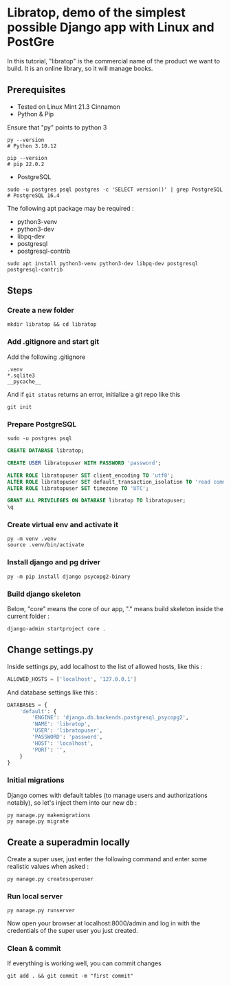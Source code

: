 # Libratop, demo of the simplest possible Django app with Linux and PostGre

In this tutorial, "libratop" is the commercial name of the product we want to build. It is an online library, so it will manage books.

## Prerequisites

- Tested on Linux Mint 21.3 Cinnamon
- Python & Pip

Ensure that "py" points to python 3

```shell
py --version
# Python 3.10.12
```

```shell
pip --version
# pip 22.0.2
```

- PostgreSQL

```shell
sudo -u postgres psql postgres -c 'SELECT version()' | grep PostgreSQL
# PostgreSQL 16.4
```

The following apt package may be required :

- python3-venv
- python3-dev
- libpq-dev
- postgresql
- postgresql-contrib

```shell
sudo apt install python3-venv python3-dev libpq-dev postgresql postgresql-contrib
```

## Steps

### Create a new folder

```shell
mkdir libratop && cd libratop
```

### Add .gitignore and start git

Add the following .gitignore

```shell
.venv
*.sqlite3
__pycache__
```

And if `git status` returns an error, initialize a git repo like this

```shell
git init
```

### Prepare PostgreSQL

```shell
sudo -u postgres psql
```

```sql
CREATE DATABASE libratop;

CREATE USER libratopuser WITH PASSWORD 'password';

ALTER ROLE libratopuser SET client_encoding TO 'utf8';
ALTER ROLE libratopuser SET default_transaction_isolation TO 'read committed';
ALTER ROLE libratopuser SET timezone TO 'UTC';

GRANT ALL PRIVILEGES ON DATABASE libratop TO libratopuser;
\q

```

### Create virtual env and activate it

```shell
py -m venv .venv
source .venv/bin/activate
```

### Install django and pg driver

```shell
py -m pip install django psycopg2-binary
```

### Build django skeleton

Below, "core" means the core of our app, "." means build skeleton inside the current folder :

```shell
django-admin startproject core .
```

## Change settings.py

Inside settings.py, add localhost to the list of allowed hosts, like this :

```py
ALLOWED_HOSTS = ['localhost', '127.0.0.1']
```

And database settings like this :

```py
DATABASES = {
    'default': {
        'ENGINE': 'django.db.backends.postgresql_psycopg2',
        'NAME': 'libratop',
        'USER': 'libratopuser',
        'PASSWORD': 'password',
        'HOST': 'localhost',
        'PORT': '',
    }
}
```

### Initial migrations

Django comes with default tables (to manage users and authorizations notably), so let's inject them into our new db :

```shell
py manage.py makemigrations
py manage.py migrate
```

## Create a superadmin locally

Create a super user, just enter the following command and enter some realistic values when asked :

```shell
py manage.py createsuperuser
```

### Run local server

```shell
py manage.py runserver
```

Now open your browser at localhost:8000/admin and log in with the credentials of the super user you just created.

### Clean & commit

If everything is working well, you can commit changes

```shell
git add . && git commit -m "first commit"
```
